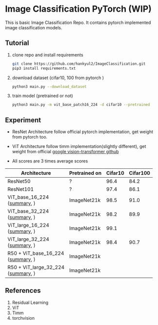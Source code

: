 # Image Classification PyTorch (WIP)
This is basic Image Classification Repo. It contains pytorch implemented image classification models.



## Tutorial

1. clone repo and install requirements

   ```bash
   git clone https://github.com/hankyul2/ImageClassification.git
   pip3 install requirements.txt
   ```

   

2. download dataset (cifar10, 100 from pytorch )

   ```bash
   python3 main.py --download_dataset
   ```

   

3. train model (pretrained or not)

   ```bash
   python3 main.py -m vit_base_patch16_224 -d cifar10 --pretrained
   ```

   



## Experiment

- ResNet Architecture follow official pytorch implementation, get weight from pytorch too.

- ViT Architecture follow timm implementation(slightly different), get weight from official [google vision-transformer github](https://github.com/google-research/vision_transformer) 
- All scores are 3 times average scores

| Architecture                                                 | Pretrained on | Cifar10 | Cifar100 |
| ------------------------------------------------------------ | ------------- | ------- | -------- |
| ResNet50                                                     | ?             | 96.4    | 84.2     |
| ResNet101                                                    | ?             | 97.4    | 86.1     |
| ViT_base_16_224<br />([summary](docs/vit_base_patch16_224.md), ) | ImageNet21k   | 98.5    | 91.0     |
| ViT_base_32_224<br />([summary](docs/vit_base_patch32_224.md), ) | ImageNet21k   | 98.2    | 89.9     |
| ViT_large_16_224<br />([summary](docs/vit_large_patch16_224.md), ) | ImageNet21k   | 99.1    |          |
| ViT_large_32_224<br />([summary](docs/vit_large_patch32_224.md), ) | ImageNet21k   | 98.4    | 90.7     |
| R50 + ViT_base_16_224<br />([summary](docs/vit_base_patch16_224.md), ) | ImageNet21k   |         |          |
| R50 + ViT_large_32_224<br />([summary](docs/vit_base_patch16_224.md), ) | ImageNet21k   |         |          |



## References

1. Residual Learning
2. ViT
3. Timm
4. torchvision
